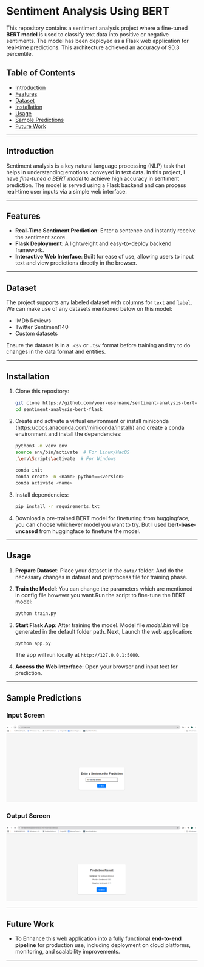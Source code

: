 
# Sentiment Analysis Using BERT  

This repository contains a sentiment analysis project where a fine-tuned **BERT model** is used to classify text data into positive or negative sentiments. The model has been deployed as a Flask web application for real-time predictions. This architecture achieved an accuracy of 90.3 percentile.  

## Table of Contents  

- [Introduction](#introduction)  
- [Features](#features)  
- [Dataset](#dataset)  
- [Installation](#installation)  
- [Usage](#usage)
- [Sample Predictions](#sample-predictions)  
- [Future Work](#future-work)  

---

## Introduction  

Sentiment analysis is a key natural language processing (NLP) task that helps in understanding emotions conveyed in text data. In this project, I have *fine-tuned a BERT model* to achieve high accuracy in sentiment prediction. The model is served using a Flask backend and can process real-time user inputs via a simple web interface.  

---

## Features  

- **Real-Time Sentiment Prediction**: Enter a sentence and instantly receive the sentiment score.  
- **Flask Deployment**: A lightweight and easy-to-deploy backend framework.  
- **Interactive Web Interface**: Built for ease of use, allowing users to input text and view predictions directly in the browser.  

---

## Dataset  

The project supports any labeled dataset with columns for `text` and `label`. We can make use of any datasets mentioned below on this model:  
- IMDb Reviews  
- Twitter Sentiment140  
- Custom datasets  

Ensure the dataset is in a `.csv` or `.tsv` format before training and try to do changes in the data format and entities.  

---

## Installation  

1. Clone this repository:  
   ```bash  
   git clone https://github.com/your-username/sentiment-analysis-bert-flask.git  
   cd sentiment-analysis-bert-flask  
   ```  

2. Create and activate a virtual environment or install miniconda (https://docs.anaconda.com/miniconda/install/) and create a conda environment and install the dependencies:  
   ```bash  
   python3 -m venv env  
   source env/bin/activate  # For Linux/MacOS  
   .\env\Scripts\activate  # For Windows  
   ```
   ```bash
   conda init
   conda create -n <name> python==<version>
   conda activate <name>
   ```

3. Install dependencies:  
   ```bash  
   pip install -r requirements.txt  
   ```  

4. Download a pre-trained BERT model for finetuning from huggingface, you can choose whichever model you want to try. But I used **bert-base-uncased** from huggingface to finetune the model. 

---

## Usage  

1. **Prepare Dataset**: Place your dataset in the `data/` folder. And do the necessary changes in dataset and preprocess file for training phase.  
2. **Train the Model**: You can change the parameters which are mentioned in config file however you want.Run the script to fine-tune the BERT model:  
   ```bash  
   python train.py  
   ```  
3. **Start Flask App**: After training the model. Model file *model.bin* will be generated in the default folder path. Next, Launch the web application:  
   ```bash  
   python app.py  
   ```  
   The app will run locally at `http://127.0.0.1:5000`.  

4. **Access the Web Interface**: Open your browser and input text for prediction.  

---

## Sample Predictions 

### Input Screen  
![Input Screen](./ip.png)  

### Output Screen  
![Output Screen](./op.png)  

---

## Future Work  

- To Enhance this web application into a fully functional **end-to-end pipeline** for production use, including deployment on cloud platforms, monitoring, and scalability improvements.  

---
